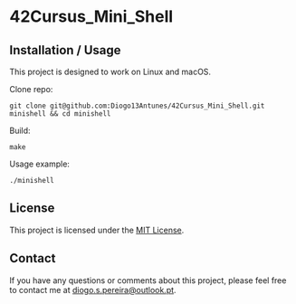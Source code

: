 # 42Cursus_Mini_Shell

## Installation / Usage

This project is designed to work on Linux and macOS.

Clone repo:
```shell
git clone git@github.com:Diogo13Antunes/42Cursus_Mini_Shell.git minishell && cd minishell
```
Build:
```shell
make
```
Usage example:
```shell
./minishell
```

## License

This project is licensed under the [MIT License](https://github.com/Diogo13Antunes/42Cursus_Mini_Shell/blob/main/LICENSE).

## Contact

If you have any questions or comments about this project, please feel free to contact me at diogo.s.pereira@outlook.pt.
